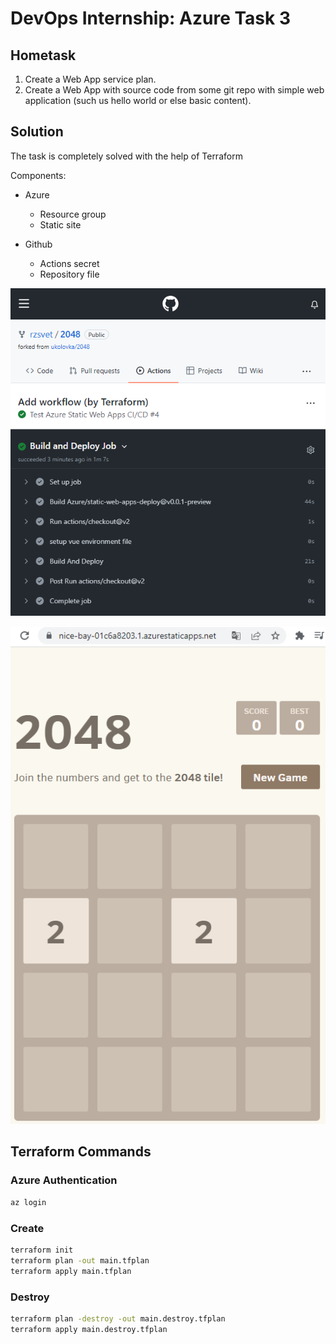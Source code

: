 # DevOps Internship: Azure Task 3
## Hometask

1. Create a Web App service plan.
2. Create a Web App with source code from some git repo with simple web application (such us hello world or else basic content).

## Solution

The task is completely solved with the help of Terraform

Components:
* Azure
    * Resource group
    * Static site

* Github
    * Actions secret
    * Repository file

![Worked task](images/work_github.png)

![Worked syte](images/work_app.png)

## Terraform Commands
### Azure Authentication

```bash
az login
```

### Create
```bash
terraform init
terraform plan -out main.tfplan
terraform apply main.tfplan
```

### Destroy
```bash
terraform plan -destroy -out main.destroy.tfplan
terraform apply main.destroy.tfplan
```